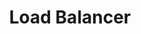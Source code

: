 ---
title: Load Balancer
description: Documentation explaining how to configure NGINX and NGINX Plus as a load balancer for HTTP, TCP, UDP, and other protocols.
weight: 300
menu:
  docs:
    parent: NGINX Plus
---